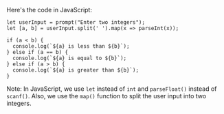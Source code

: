 
Here's the code in JavaScript:

```
let userInput = prompt("Enter two integers");
let [a, b] = userInput.split(' ').map(x => parseInt(x));

if (a < b) {
  console.log(`${a} is less than ${b}`);
} else if (a == b) {
  console.log(`${a} is equal to ${b}`);
} else if (a > b) {
  console.log(`${a} is greater than ${b}`);
}
```
Note: In JavaScript, we use `let` instead of `int` and `parseFloat()` instead of `scanf()`. Also, we use the `map()` function to split the user input into two integers.
